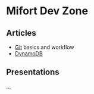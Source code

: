 # Mifort Dev Zone

## Articles
* [Git](./tools/git.md) basics and workflow
* [DynamoDB](./Article.DynamoDb.md)

## Presentations
...
